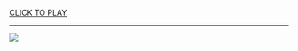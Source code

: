 
<a href="https://premium76.site?title=unblocked_volleyball_games&ref=13M">CLICK TO PLAY</a></h3>
<hr>

<a href="https://premium76.site?title=unblocked_volleyball_games&ref=13M"><img src="https://clearcache.store/games.png"></a>


